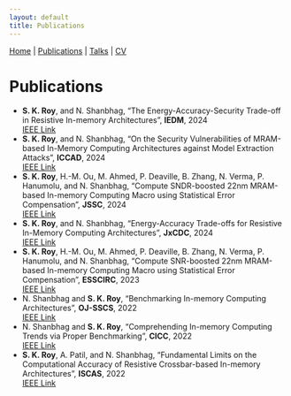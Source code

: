 ```yaml
---
layout: default
title: Publications
---
```


[Home](/) | [Publications](/publications) | [Talks](/talks) | [CV](/cv)

# Publications

- **S. K. Roy**, and N. Shanbhag, “The Energy-Accuracy-Security Trade-off in Resistive In-memory Architectures”, **IEDM**, 2024  
  [IEEE Link](https://ieeexplore.ieee.org/abstract/document/10873582)  
- **S. K. Roy**, and N. Shanbhag, “On the Security Vulnerabilities of MRAM-based In-Memory Computing Architectures against Model Extraction Attacks”, **ICCAD**, 2024  
  [IEEE Link](https://dl.acm.org/doi/10.1145/3676536.3676685)  
- **S. K. Roy**, H.-M. Ou, M. Ahmed, P. Deaville, B. Zhang, N. Verma, P. Hanumolu, and N. Shanbhag, “Compute SNDR-boosted 22nm MRAM-based In-memory Computing Macro using Statistical Error Compensation”, **JSSC**, 2024  
  [IEEE Link](https://ieeexplore.ieee.org/document/10642976)  
- **S. K. Roy**, and N. Shanbhag, “Energy-Accuracy Trade-offs for Resistive In-Memory Computing Architectures”, **JxCDC**, 2024  
  [IEEE Link](https://ieeexplore.ieee.org/document/10478888)  
- **S. K. Roy**, H.-M. Ou, M. Ahmed, P. Deaville, B. Zhang, N. Verma, P. Hanumolu, and N. Shanbhag, “Compute SNR-boosted 22nm MRAM-based In-memory Computing Macro using Statistical Error Compensation”, **ESSCIRC**, 2023  
  [IEEE Link](https://ieeexplore.ieee.org/document/10268688)  
- N. Shanbhag and **S. K. Roy**, “Benchmarking In-memory Computing Architectures”, **OJ-SSCS**, 2022  
  [IEEE Link](https://ieeexplore.ieee.org/document/9976888)  
- N. Shanbhag and **S. K. Roy**, “Comprehending In-memory Computing Trends via Proper Benchmarking”, **CICC**, 2022  
  [IEEE Link](https://ieeexplore.ieee.org/document/9772817)  
- **S. K. Roy**, A. Patil, and N. Shanbhag, “Fundamental Limits on the Computational Accuracy of Resistive Crossbar-based In-memory Architectures”, **ISCAS**, 2022  
  [IEEE Link](https://ieeexplore.ieee.org/document/9937336)  
